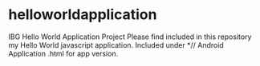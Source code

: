 # helloworldapplication
IBG Hello World Application Project
Please find included in this repository my Hello World javascript application.  Included under *// Android Application .html for app version.
